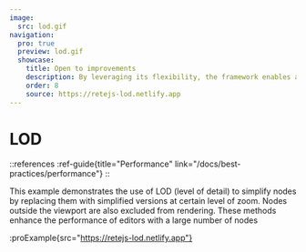 ```yaml
---
image:
  src: lod.gif
navigation:
  pro: true
  preview: lod.gif
  showcase:
    title: Open to improvements
    description: By leveraging its flexibility, the framework enables additional optimizations for achieving exceptional performance
    order: 8
    source: https://retejs-lod.netlify.app
---
```


# LOD

::references
:ref-guide{title="Performance" link="/docs/best-practices/performance"}
::

This example demonstrates the use of LOD (level of detail) to simplify nodes by replacing them with simplified versions at certain level of zoom. Nodes outside the viewport are also excluded from rendering. These methods enhance the performance of editors with a large number of nodes

:proExample{src="https://retejs-lod.netlify.app"}
